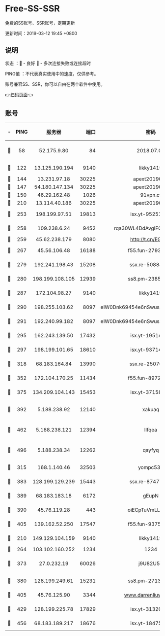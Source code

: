 # Free-SS-SSR

免费的SS账号、SSR账号，定期更新

更新时间：2019-03-12 19:45 +0800

## 说明

状态     ：🙂 - 良好 🙁 - 多次连接失败或连接超时

PING值   ：不代表真实使用中的速度，仅供参考。

账号兼容SS、SSR，你可以自由在两个软件中使用。

👉[扫码页面](https://liesauer.github.io/Free-SS-SSR/)👈

## 账号

|-|PING|服务器|端口|密码|加密方式|区域|
|:----:|:----:|:-----:|-----:|:----:|:----:|:----:|
|🙂|58|52.175.9.80|84|2018.07.07|chacha20-ietf-poly1305|HK|
|🙂|122|13.125.190.194|9140|likky1415|aes-256-cfb|KR|
|🙂|144|13.231.97.18|30225|apext2019006|chacha20|JP|
|🙂|147|54.180.147.134|30225|apext2019006|chacha20|KR|
|🙂|150|46.29.162.48|1026|91vpn.cf|rc4-md5|RU|
|🙂|210|13.114.40.186|30225|apext2019006|chacha20|JP|
|🙂|253|198.199.97.51|19813|isx.yt-95251776|aes-256-cfb|US|
|🙂|258|109.238.6.24|9452|rqa30WL4DdAvgIFG6Fs3znzTa|aes-256-cfb|FR|
|🙂|259|45.62.238.179|8080|http://t.cn/EGJIyrl|rc4-md5|CA|
|🙂|267|45.56.106.48|16188|f55.fun-27930556|aes-256-cfb|US|
|🙂|279|192.241.198.43|15208|ssx.re-50884758|aes-256-cfb|US|
|🙂|280|198.199.108.105|12939|ss8.pm-23852707|aes-256-cfb|US|
|🙂|287|172.104.98.27|9140|likky1415|aes-256-cfb|JP|
|🙂|290|198.255.103.62|8097|eIW0Dnk69454e6nSwuspv9DmS201tQ0D|aes-256-cfb|US|
|🙂|291|192.240.99.182|8097|eIW0Dnk69454e6nSwuspv9DmS201tQ0D|aes-256-cfb|US|
|🙂|295|162.243.139.50|17432|isx.yt-19514312|aes-256-cfb|US|
|🙂|297|198.199.101.65|18610|isx.yt-93714382|aes-256-cfb|US|
|🙂|318|68.183.164.84|13990|ssx.re-25076562|aes-256-cfb|US|
|🙂|352|172.104.170.25|11434|f55.fun-89729095|aes-256-cfb|SG|
|🙂|375|134.209.104.143|15453|isx.yt-37158015|aes-256-cfb|SG|
|🙂|392|5.188.238.92|12140|xakuaq|chacha20-ietf-poly1305|BR|
|🙂|462|5.188.238.121|12394|llfqea|chacha20-ietf-poly1305|BR|
|🙂|496|5.188.238.34|12262|qayfyq|chacha20-ietf-poly1305|BR|
|🙂|315|168.1.140.46|32503|yompc535|aes-256-cfb|AU|
|🙂|383|128.199.129.239|15443|ssx.re-87477398|aes-256-cfb|SG|
|🙂|389|68.183.183.18|6172|gEupN|aes-256-cfb|SG|
|🙂|390|45.76.119.28|443|oiECpTuVmLLxk4Ts|aes-256-cfb|AU|
|🙂|405|139.162.52.250|17547|f55.fun-93753526|aes-256-cfb|SG|
|🙁|210|149.129.104.159|9140|likky1415|aes-256-cfb|HK|
|🙁|264|103.102.160.252|1234|1234|rc4-md5|JP|
|🙁|373|27.0.232.19|60026|j9U82U53|xchacha20-ietf-poly1305|HK|
|🙁|380|128.199.249.61|15231|ss8.pm-27130247|aes-256-cfb|SG|
|🙁|405|45.76.125.90|3344|www.darrenliuwei.com|aes-256-cfb|AU|
|🙁|429|128.199.225.78|17829|isx.yt-31320620|aes-256-cfb|SG|
|🙁|456|68.183.189.217|18676|isx.yt-18475521|aes-256-cfb|SG|
